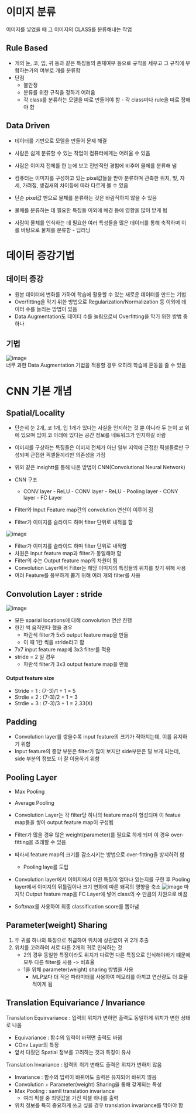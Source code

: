 # 이미지 분류
이미지를 넣었을 때 그 이미지의 CLASS를 분류해내는 작업

## Rule Based
- 개의 눈, 코, 입, 귀 등과 같은 특징들의 존재여부 등으로 규칙을 세우고 그 규칙에 부합하는가의 여부로 개를 분류함
- 단점
  - 불안정
  - 분류를 위한 규칙을 정하기 어려움
  - 각 class를 분류하는 모델을 따로 만들어야 함 - 각 class마다 rule을 따로 정해야 함
    
## Data Driven
- 데이터를 기반으로 모델을 만들어 문제 해결

- 사람은 쉽게 분류할 수 있는 작업이 컴퓨터에게는 어려울 수 있음
- 사람은 이미지 전체를 한 눈에 보고 전반적인 경험에 비추어 물체를 분류해 냄
- 컴퓨터는 이미지를 구성하고 있는 pixel값들을 받아 분류하며 관측한 위치, 빛, 자세, 가려짐, 생김새의 차이등에 따라 다르게 볼 수 있음

- 단순 pixel값 만으로 물체를 분류하는 것은 바람직하지 않을 수 있음
- 물체를 분류하는 데 필요한 특징들 이외에 배경 등에 영향을 많이 받게 됨
- 사람이 물체를 인식하는 데 필요한 여러 특성들을 많은 데이터를 통해 축적하며 이를 바탕으로 물체를 분류함 - 딥러닝

# 데이터 증강기법
## 데이터 증강
- 원본 데이터에 변화를 가하여 학습에 활용할 수 있는 새로운 데이터를 만드는 기법
- Overfitting을 막기 위한 방법으로 Regularization/Normalization 등 이외에 데이터 수를 늘리는 방법이 있음
- Data Augmentation도 데이터 수를 늘림으로써 Overfitting을 막기 위한 방법 중 하나

## 기법
![image](https://github.com/user-attachments/assets/06589cb6-35ff-4c1d-91d9-d8d74afd771a)  
너무 과한 Data Augmentation 기법을 적용할 경우 오히려 학습에 혼동을 줄 수 있음

# CNN 기본 개념
## Spatial/Locality
- 단순히 눈 2개, 코 1개, 입 1개가 있다는 사실을 인지하는 것 뿐 아니라 두 눈이 코 위에 있으며 입이 코 아래에 있다는 공간 정보를 네트워크가 인지하길 바람
- 이미지를 구상하는 특징들은 이미지 전체가 아닌 일부 지역에 근접한 픽셀들로만 구성되며 근접한 픽셀들끼리만 의존성을 가짐
- 위와 같은 insightt를 통해 나온 방법이 CNN(Convolutional Neural Network)
- CNN 구조
  - CONV layer - ReLU - CONV layer - ReLU - Pooling layer - CONY layer - FC Layer
 
- Filter와 Input Feature map간의 convolution 연산이 이루어 짐
- Filter가 이미지를 슬라이드 하며 filter 단위로 내적을 함  

![image](https://github.com/user-attachments/assets/9b03d92f-14e3-49f6-92de-a7830559a505)
- Filter가 이미지를 슬라이드 하며 filter 단위로 내적함
- 차원은 input feature map과 filter가 동일해야 함
- Filter의 수는 Output feature map의 차원이 됨
- Convolution Layer에서 Filter는 해당 이미지의 특징들의 위치를 찾기 위해 사용
- 여러 Feature를 풍부하게 뽑기 위해 여러 개의 filter를 사용  

## Convolution Layer : stride
![image](https://github.com/user-attachments/assets/ba0b0b0e-6152-45cd-b019-a484f57d77f1)
- 모든 sparial locations에 대해 convolution 연산 진행
- 한칸 씩 움직인다 했을 경우
  - 파란색 filter가 5x5 output feature map을 만듦
  - 이 때 1칸 씩을 stride라고 함
- 7x7 input feature map에 3x3 filter를 적용
- stride = 2 일 경우
  - 파란색 filter가 3x3 output feature map을 만듦

#### Output feature size
- Stride = 1 : (7-3)/1 + 1 = 5
- Strdie = 2 : (7-3)/2 + 1 = 3
- Strdie = 3 : (7-3)/3 + 1 = 2.33(X)

## Padding
- Convolution layer를 쌓을수록 input feature의 크기가 작아지는데, 이를 유지하기 위함
- Input feature의 중앙 부분은 filter가 많이 보지만 side부분은 덜 보게 되는데, side 부분의 정보도 더 잘 이용하기 위함

## Pooling Layer
- Max Pooling
- Average Pooling

- Convolution Layer는 각 filter당 하나의 feature map이 형성되며 이 featue map들을 쌓아 output feature map이 구성됨
- Filter가 많을 경우 많은 weight(parameter)를 필요로 하게 되며 이 경우 over-fitting을 초래할 수 있음
- 따라서 feature map의 크기를 감소시키는 방법으로 over-fitting을 방지하려 함
  - Pooling laye를 도입
- Convolution layer에서 이미지에서 어떤 특징이 얼마나 있는지를 구한 후 Pooling layer에서 이미지의 뒤틀림이나 크기 변화에 따른 왜곡의 영향을 축소
![image](https://github.com/user-attachments/assets/069090e5-7d2e-4b38-a387-26619af5e7f2)
마지막 Output feature map을 FC Layer에 넣어 class의 수 만큼의 차원으로 바꿈
- Softmax를 사용하여 최종 classification score를 뽑아냄

## Parameter(weight) Sharing
1. 두 귀를 하나의 특징으로 취급하여 위치에 상관없이 귀 2개 추출
2. 위치를 고려하여 서로 다른 2개의 귀로 인식하는 것
   - 2의 경우 동일한 특징이라도 위치가 다르면 다른 특징으로 인식해야하기 떄문에 모두 다른 filter를 사용 -> 비효율
   - 1을 위해 parameter(weight) sharing 방법을 사용
     - MLP보다 더 적은 파라미터를 사용하여 메모리를 아끼고 연산량도 더 효율적이게 됨

## Translation Equivariance / Invariance
Translation Equirvariance : 입력의 위치가 변하면 출력도 동일하게 위치가 변한 상태로 나옴
- Equivariance : 함수의 입력이 바뀌면 출력도 바뀜
- COnv Layer의 특징
- 앞서 다뤘던 Spatial 정보를 고려하는 것과 특징이 유사

Translation Invariance : 입력의 취기 변해도 출력은 위치가 변하지 않음
- Invariance : 함수의 입력이 바뀌어도 출력은 유지되어 바뀌지 않음
- Convolution + Parameter(weight) Sharing을 통해 갖게되는 특성
- Max Pooling : samll translation invariance
  - 여러 픽셀 중 최댓값을 가진 픽셀 하나를 출력
- 위치 정보를 특히 중요하게 쓰고 싶을 경우 translation invariance를 막아야 함
